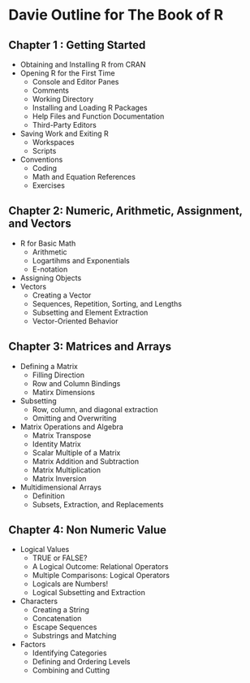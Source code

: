 # Davie Outline for The Book of R

## Chapter 1 : Getting Started

 * Obtaining and Installing R from CRAN  
 * Opening R for the First Time   
   - Console and Editor Panes   
   - Comments 
   - Working Directory 
   - Installing and Loading R Packages 
   - Help Files and Function Documentation   
   - Third-Party Editors 
 * Saving Work and Exiting R  
   - Workspaces
   - Scripts  
 * Conventions  
   - Coding  
   - Math and Equation References  
   - Exercises


## Chapter 2: Numeric, Arithmetic, Assignment, and Vectors

 * R for Basic Math
   - Arithmetic
   - Logartihms and Exponentials
   - E-notation 
 * Assigning Objects
 * Vectors
   - Creating a Vector
   - Sequences, Repetition, Sorting, and Lengths
   - Subsetting and Element Extraction 
   - Vector-Oriented Behavior 


## Chapter 3: Matrices and Arrays
 * Defining a Matrix
   - Filling Direction
   - Row and Column Bindings
   - Matirx Dimensions
 * Subsetting
   - Row, column, and diagonal extraction
   - Omitting and Overwriting
 * Matrix Operations and Algebra
   - Matrix Transpose
   - Identity Matrix
   - Scalar Multiple of a Matrix
   - Matrix Addition and Subtraction
   - Matrix Multiplication
   - Matrix Inversion
 * Multidimensional Arrays
   - Definition
   - Subsets, Extraction, and Replacements


## Chapter 4: Non Numeric Value
 * Logical Values
   - TRUE or FALSE?
   - A Logical Outcome: Relational Operators
   - Multiple Comparisons: Logical Operators
   - Logicals are Numbers!
   - Logical Subsetting and Extraction
 * Characters
   - Creating a String
   - Concatenation
   - Escape Sequences
   - Substrings and Matching
 * Factors
   - Identifying Categories
   - Defining and Ordering Levels
   - Combining and Cutting





